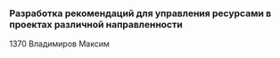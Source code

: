 ### Разработка рекомендаций для управления ресурсами в проектах различной направленности
1370 Владимиров Максим


